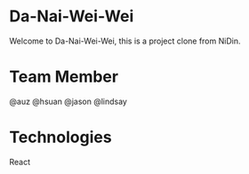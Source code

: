 # Da-Nai-Wei-Wei

Welcome to Da-Nai-Wei-Wei, this is a project clone from NiDin.

# Team Member

@auz @hsuan @jason @lindsay

# Technologies

React
